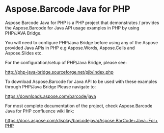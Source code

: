 # Aspose.Barcode Java for PHP
Aspose Barcode Java for PHP is a PHP project that demonstrates / provides the Aspose.Barcode for Java API usage examples in PHP by using PHP/JAVA Bridge.

You will need to configure PHP/Java Bridge before using any of the Aspose provided Java APIs in PHP e.g Aspose.Words, Aspose.Cells and Aspose.Slides etc.

For the configuration/setup of PHP/Java Bridge, please see:

http://php-java-bridge.sourceforge.net/pjb/index.php

To download Aspose.Barcode for Java API to be used with these examples through PHP/Java Bridge
Please navigate to:

https://downloads.aspose.com/barcode/java

For most complete documentation of the project, check Aspose.Barcode Java for PHP confluence wiki link:

https://docs.aspose.com/display/barcodejava/Aspose.BarCode+Java+For+PHP

